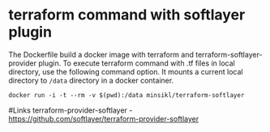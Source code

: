 # terraform command with softlayer plugin
The Dockerfile build a docker image with terraform and terraform-softlayer-provider plugin. 
To execute terraform command with .tf files in local directory, use the following command 
option. It mounts a current local directory to `/data` directory in a docker container.

```
docker run -i -t --rm -v $(pwd):/data minsikl/terraform-softlayer
```

#Links
terraform-provider-softlayer - https://github.com/softlayer/terraform-provider-softlayer
